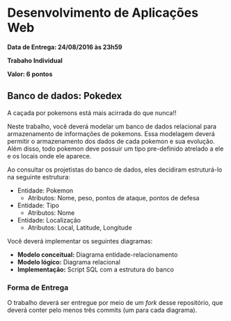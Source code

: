 # Desenvolvimento de Aplicações Web

**Data de Entrega: 24/08/2016 às 23h59**

**Trabaho Individual**

**Valor: 6 pontos**

## Banco de dados: Pokedex

A caçada por pokemons está mais acirrada do que nunca!! 

Neste trabalho, você deverá modelar um banco de dados relacional para armazenamento de informações de pokemons. Essa modelagem deverá permitir o armazenamento dos dados de cada pokemon e sua evolução. Além disso, todo pokemon deve possuir um tipo pre-definido atrelado a ele e os locais onde ele aparece.

Ao consultar os projetistas do banco de dados, eles decidiram estruturá-lo na seguinte estrutura:

* Entidade: Pokemon
	* Atributos: Nome, peso, pontos de ataque, pontos de defesa
* Entidade: Tipo
	* Atributos: Nome 
* Entidade: Localização
	* Atributos: Local, Latitude, Longitude

Você deverá implementar os seguintes diagramas:

* **Modelo conceitual:** Diagrama entidade-relacionamento
* **Modelo lógico:** Diagrama relacional
* **Implementação:** Script SQL com a estrutura do banco 


### Forma de Entrega

O trabalho deverá ser entregue por meio de um *fork* desse repositório, que deverá conter pelo menos três commits (um para cada diagrama).